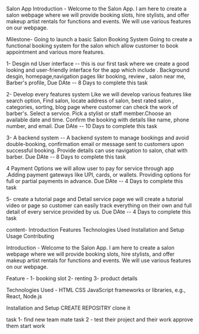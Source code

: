 Salon App Introduction - Welcome to the Salon App. I am here to create a salon webpage where we will provide booking slots, hire stylists, and offer makeup artist rentals for functions and events. We will use various features on our webpage.

Milestone-
Going to launch a basic Salon Booking System Going to create a functional booking system for the salon which allow customer to book appointment and various more features.

1- Desgin nd User interface -- this is our first task where we create a good looking and user-friendly interface for the app which include . Background desgin, homepage,navigation pages likr booking, review , salon near me, Barber's profile, Due DAte -- 8 Days to complete this task

2- Develop every features system Like we will develop various features like search option, Find salon, locate address of salon, best rated salon , categories, sorting, blog page where customer can check the work of barber's. Select a service. Pick a stylist or staff member.Choose an available date and time. Confirm the booking with details like name, phone number, and email. Due DAte -- 10 Days to complete this task

3- A backend system -- A backend system to manage bookings and avoid double-booking, confirmation email or message sent to customers upon successful booking. Provide details can use navigation to salon, chat with barber. Due DAte -- 8 Days to complete this task

4 Payment Options we will allow user to pay for service through app .Adding payment gateways like UPI, cards, or wallets. Providing options for full or partial payments in advance. Due DAte -- 4 Days to complete this task

5- create a tutorial page and Detail service page we will create a tutorial video or page so customer can easily track everything on their own and full detail of every service provided by us. Due DAte -- 4 Days to complete this task

content- 
Introduction
Features
Technologies Used
Installation and Setup
Usage
Contributing

Introduction - Welcome to the Salon App. I am here to create a salon webpage where we will provide booking slots, hire stylists, and offer makeup artist rentals for functions and events. We will use various features on our webpage.

Feature - 1- booking slot
2- renting
3- product details

Technologies Used - 
HTML
CSS
JavaScript
frameworks or libraries, e.g., React, Node.js

Installation and Setup
 CREATE REPOSITRY
 clone it 
 
 task 1- find new team mate
 task 2 - test their project and their work
 approve them 
 start work
